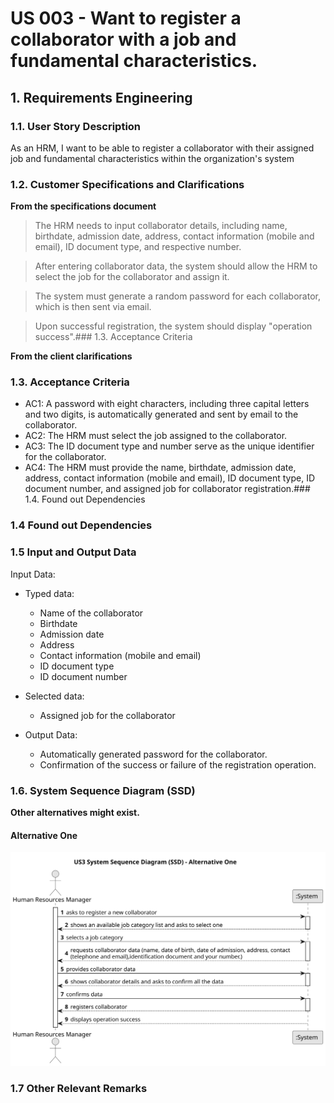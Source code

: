 # US 003 - Want to register a collaborator with a job and fundamental characteristics.



## 1. Requirements Engineering

### 1.1. User Story Description

As an HRM, I want to be able to register a collaborator with their assigned job and fundamental characteristics within the organization's system
### 1.2. Customer Specifications and Clarifications

**From the specifications document**

>The HRM needs to input collaborator details, including name, birthdate, admission date, address, contact information (mobile and email), ID document type, and respective number.

>After entering collaborator data, the system should allow the HRM to select the job for the collaborator and assign it.

>The system must generate a random password for each collaborator, which is then sent via email.

>Upon successful registration, the system should display "operation success".### 1.3. Acceptance Criteria

**From the client clarifications**




### 1.3. Acceptance Criteria
- AC1: A password with eight characters, including three capital letters and two digits, is automatically generated and sent by email to the collaborator.
- AC2: The HRM must select the job assigned to the collaborator.
- AC3: The ID document type and number serve as the unique identifier for the collaborator.
- AC4: The HRM must provide the name, birthdate, admission date, address, contact information (mobile and email), ID document type, ID document number, and assigned job for collaborator registration.### 1.4. Found out Dependencies
### 1.4 Found out Dependencies

### 1.5 Input and Output Data

Input Data:

- Typed data:

    - Name of the collaborator
    - Birthdate
    - Admission date
    - Address
    - Contact information (mobile and email)
    - ID document type
    - ID document number
- Selected data:

    - Assigned job for the collaborator
- Output Data:

    - Automatically generated password for the collaborator.
    - Confirmation of the success or failure of the registration operation.
### 1.6. System Sequence Diagram (SSD)

**Other alternatives might exist.**

#### Alternative One

![US003-SSD](svg/us003-system-sequence-diagram-alternative-one.svg)

### 1.7 Other Relevant Remarks
